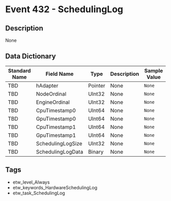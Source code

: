 # Event 432 - SchedulingLog

## Description
None

## Data Dictionary
|Standard Name|Field Name|Type|Description|Sample Value|
|---|---|---|---|---|
|TBD|hAdapter|Pointer|None|`None`|
|TBD|NodeOrdinal|UInt32|None|`None`|
|TBD|EngineOrdinal|UInt32|None|`None`|
|TBD|CpuTimestamp0|UInt64|None|`None`|
|TBD|GpuTimestamp0|UInt64|None|`None`|
|TBD|CpuTimestamp1|UInt64|None|`None`|
|TBD|GpuTimestamp1|UInt64|None|`None`|
|TBD|SchedulingLogSize|UInt32|None|`None`|
|TBD|SchedulingLogData|Binary|None|`None`|

## Tags
* etw_level_Always
* etw_keywords_HardwareSchedulingLog
* etw_task_SchedulingLog